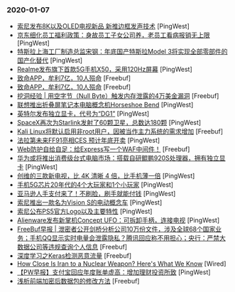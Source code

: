 ### 2020-01-07

* [索尼发布8K以及OLED电视新品 新推边框发声技术](https://www.pingwest.com/w/202462) [PingWest]
* [京东细化员工福利政策：身故员工子女公司养，老员工看病报销无上限](https://www.pingwest.com/w/202457) [PingWest]
* [特斯拉上海工厂制造总监宋钢：年底国产特斯拉Model 3将实现全部零部件的国产化替代](https://www.pingwest.com/w/202452) [PingWest]
* [Realme发布旗下首款5G手机X50，采用120Hz屏幕](https://www.pingwest.com/w/202446) [PingWest]
* [致命APP，牟利7亿，10人殒命](https://www.freebuf.com/news/223383.html) [Freebuf]
* [致命APP，牟利7亿，10人殒命](https://www.freebuf.com/articles/network/223383.html) [Freebuf]
* [挖洞经验 | 用空字节（Null Byte）触发内存泄露的4万美金漏洞](https://www.freebuf.com/vuls/224088.html) [Freebuf]
* [联想推出折叠屏笔记本电脑概念机Horseshoe Bend](https://www.pingwest.com/w/202436) [PingWest]
* [英特尔发布独立显卡，代号为“DG1”](https://www.pingwest.com/w/202431) [PingWest]
* [SpaceX再次为Starlink发射了60颗卫星，总数达180颗](https://www.pingwest.com/w/202428) [PingWest]
* [Kali Linux将默认启用非root用户，因被当作主力系统的需求增加](https://www.freebuf.com/news/224681.html) [Freebuf]
* [法拉第未来FF91亮相CES 预计年底开卖](https://www.pingwest.com/w/202409) [PingWest]
* [Web防护自给自足：给Express写一个WAF中间件！](https://www.freebuf.com/articles/web/223735.html) [Freebuf]
* [华为或将推出消费级台式电脑市场：搭载自研鲲鹏920S处理器，拥有独立显卡](https://www.pingwest.com/w/202408) [PingWest]
* [创维的三款新电视，比 4K 清晰 4 倍，比手机薄一倍](https://www.pingwest.com/a/202373) [PingWest]
* [手机5G芯片20年代的4个大玩家和1个小玩家](https://www.pingwest.com/a/198358) [PingWest]
* [亚马逊人手支付来了！不刷脸，刷手就能付钱](https://www.pingwest.com/a/202299) [PingWest]
* [索尼推出一款名为Vision S的电动概念车](https://www.pingwest.com/w/202404) [PingWest]
* [索尼公布PS5官方Logo以及主要特性](https://www.pingwest.com/w/202403) [PingWest]
* [Alienware发布新掌机Concept UFO：可拆卸手柄，连接电视](https://www.pingwest.com/w/202402) [PingWest]
* [FreeBuf早报 | 泄密者公开剑桥分析公司10万份文件，涉及全球68个国家业务；手机QQ显示实时电量会泄露隐私？腾讯回应称不用担心；央行：严禁大数据公司等违规查询个人信息](https://www.freebuf.com/news/224508.html) [Freebuf]
* [深度学习之Keras检测恶意流量](https://www.freebuf.com/articles/web/222902.html) [Freebuf]
* [How Close Is Iran to a Nuclear Weapon? Here's What We Know](https://www.wired.com/story/how-close-is-iran-to-a-nuclear-weapon-heres-what-we-know) [Wired]
* [【PW早报】支付宝回应年度账单虚高：增加理财投资所致](https://www.pingwest.com/w/202390) [PingWest]
* [浅析前端加密后数据包的修改方法](https://www.freebuf.com/articles/web/223011.html) [Freebuf]
